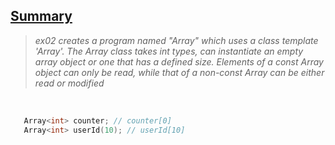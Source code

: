 <h2><u>Summary</u></h2>

> *ex02 creates a program named \"Array\" which uses a class template 'Array'. The Array class takes int types, can instantiate an empty array object or one that has a defined size. Elements of a const Array object can only be read, while that of a non-const Array can be either read or modified*

<br>

```cpp
   Array<int> counter; // counter[0]
   Array<int> userId(10); // userId[10]
```
